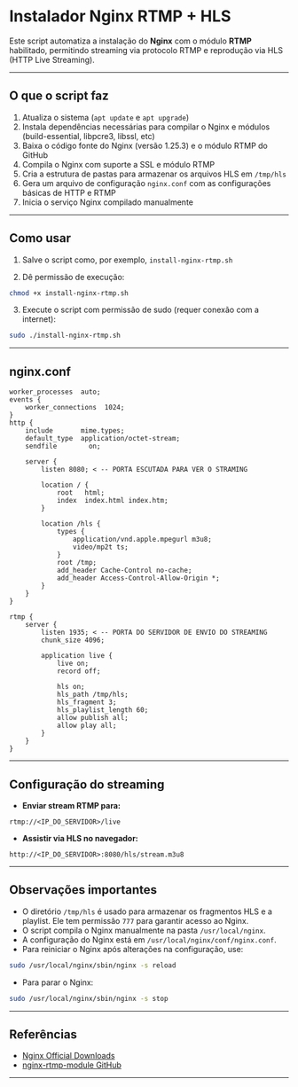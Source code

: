 # Instalador Nginx RTMP + HLS

Este script automatiza a instalação do **Nginx** com o módulo **RTMP** habilitado, permitindo streaming via protocolo RTMP e reprodução via HLS (HTTP Live Streaming).

---

## O que o script faz

1. Atualiza o sistema (`apt update` e `apt upgrade`)
2. Instala dependências necessárias para compilar o Nginx e módulos (build-essential, libpcre3, libssl, etc)
3. Baixa o código fonte do Nginx (versão 1.25.3) e o módulo RTMP do GitHub
4. Compila o Nginx com suporte a SSL e módulo RTMP
5. Cria a estrutura de pastas para armazenar os arquivos HLS em `/tmp/hls`
6. Gera um arquivo de configuração `nginx.conf` com as configurações básicas de HTTP e RTMP
7. Inicia o serviço Nginx compilado manualmente

---

## Como usar

1. Salve o script como, por exemplo, `install-nginx-rtmp.sh`

2. Dê permissão de execução:

```bash
chmod +x install-nginx-rtmp.sh
```

3. Execute o script com permissão de sudo (requer conexão com a internet):

```bash
sudo ./install-nginx-rtmp.sh
```

---
## nginx.conf

```
worker_processes  auto;
events {
    worker_connections  1024;
}
http {
    include       mime.types;
    default_type  application/octet-stream;
    sendfile        on;

    server {
        listen 8080; < -- PORTA ESCUTADA PARA VER O STRAMING

        location / {
            root   html;
            index  index.html index.htm;
        }

        location /hls {
            types {
                application/vnd.apple.mpegurl m3u8;
                video/mp2t ts;
            }
            root /tmp;
            add_header Cache-Control no-cache;
            add_header Access-Control-Allow-Origin *;
        }
    }
}

rtmp {
    server {
        listen 1935; < -- PORTA DO SERVIDOR DE ENVIO DO STREAMING
        chunk_size 4096;

        application live {
            live on;
            record off;

            hls on;
            hls_path /tmp/hls;
            hls_fragment 3;
            hls_playlist_length 60;
            allow publish all;
            allow play all;
        }
    }
}
```
---

## Configuração do streaming

- **Enviar stream RTMP para:**

```
rtmp://<IP_DO_SERVIDOR>/live
```

- **Assistir via HLS no navegador:**

```
http://<IP_DO_SERVIDOR>:8080/hls/stream.m3u8
```

---

## Observações importantes

- O diretório `/tmp/hls` é usado para armazenar os fragmentos HLS e a playlist. Ele tem permissão `777` para garantir acesso ao Nginx.
- O script compila o Nginx manualmente na pasta `/usr/local/nginx`.
- A configuração do Nginx está em `/usr/local/nginx/conf/nginx.conf`.
- Para reiniciar o Nginx após alterações na configuração, use:

```bash
sudo /usr/local/nginx/sbin/nginx -s reload
```

- Para parar o Nginx:

```bash
sudo /usr/local/nginx/sbin/nginx -s stop
```


---

## Referências

- [Nginx Official Downloads](https://nginx.org/en/download.html)
- [nginx-rtmp-module GitHub](https://github.com/arut/nginx-rtmp-module)

---
